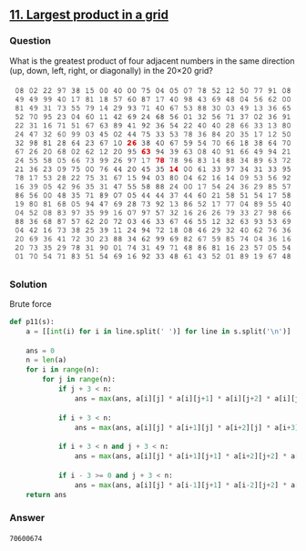 ## **[11. Largest product in a grid](https://projecteuler.net/problem=11)**

### Question
What is the greatest product of four adjacent numbers in the same direction (up, down, left, right, or diagonally) in the 20×20 grid?

<p align="center">
  <img src="https://github.com/doudou-h/project-euler-solution/blob/main/images/p11.png" />
</p>

### Solution
Brute force

```python
def p11(s):
    a = [[int(i) for i in line.split(' ')] for line in s.split('\n')]

    ans = 0
    n = len(a)
    for i in range(n):
        for j in range(n):
            if j + 3 < n:
                ans = max(ans, a[i][j] * a[i][j+1] * a[i][j+2] * a[i][j+3])

            if i + 3 < n:
                ans = max(ans, a[i][j] * a[i+1][j] * a[i+2][j] * a[i+3][j])

            if i + 3 < n and j + 3 < n:
                ans = max(ans, a[i][j] * a[i+1][j+1] * a[i+2][j+2] * a[i+3][j+3])

            if i - 3 >= 0 and j + 3 < n:
                ans = max(ans, a[i][j] * a[i-1][j+1] * a[i-2][j+2] * a[i-3][j+3])
    return ans
```


### Answer 
`70600674`

